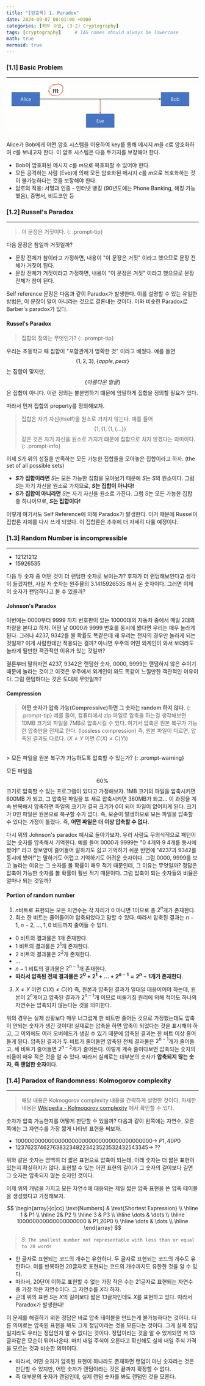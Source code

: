 ```yaml
---
title: "[암호학] 1. Paradox"
date: 2024-09-07 00:01:00 +0900
categories: [학부 수업, (3-2) Cryptography]
tags: [cryptography]     # TAG names should always be lowercase
math: true
mermaid: true
---
```


### [1.1] Basic Problem
---
![cry](assets/img/school_cry/cr1-1.png)

Alice가 Bob에게 어떤 암호 시스템을 이용하여 key를 통해 메시지 $m$을 $c$로 암호화하여 $c$를 보내고자 한다. 이 암호 시스템은 다음 두가지를 보장해야 한다.
- Bob이 암호화된 메시지 $c$를 $m$으로 복호화할 수 있어야 한다.
- 모든 공격하는 사람 (Eve)에 의해 모든 암호화된 메시지 $c$를 $m$으로 복호화하는 것이 불가능하다는 것을 보장해야 한다.
- 암호의 적용: 서명과 인증 - 인터넷 뱅킹 (90년도에는 Phone Banking, 해킹 가능했음), 증명서, 비트코인 등

### [1.2] Russel's Paradox
---
> 이 문장은 거짓이다.
{: .prompt-tip}

다음 문장은 참일까 거짓일까?
- 문장 전체가 참이라고 가정하면, 내용이 "이 문장은 거짓" 이라고 했으므로 문장 전체가 거짓이 된다.
- 문장 전체가 거짓이라고 가정하면, 내용이 "이 문장은 거짓" 이라고 했으므로 문장 전체가 참이 된다.

Self reference 문장은 다음과 같이 Paradox가 발생한다. 이를 설명할 수 있는 유일한 방법은, 이 문장이 말이 아니라는 것으로 결론내는 것이다. 이와 비슷한 Paradox로 Barber's paradox가 있다.

#### Russel's Paradox
> 집합의 정의는 무엇인가?
{: .prompt-tip}

우리는 초등학교 때 집합이 "포함관계가 명확한 것" 이라고 배웠다. 예를 들면 $$\{1, 2, 3\}, \{apple, pear\}$$ 는 집합이 맞지만, $$\{ 아름다운\ 얼굴 \}$$은 집합이 아니다. 이런 정의는 불분명하기 떄문에 엄밀하게 집합을 정의할 필요가 있다.

따라서 먼저 집합의 property를 정의해보자.

> 집합은 자기 자신(itself)을 원소로 가지지 않는다. 예를 들어 $$\{ 1, \{ 1, \{ 1, \{...\}\}$$ 같은 것은 자기 자신을 원소로 가지기 떄문에 집합으로 치지 않겠다는 의미이다.
{: .prompt-info}

이제 $S$가 위의 성질을 만족하는 모든 가능한 집합들을 모아놓은 집합이라고 하자. (the set of all possible sets)
- **$S$가 집합이라면** $S$는 모든 가능한 집합을 모아놨기 때문에 $S$는 $S$의 원소이다. 그럼 $S$는 자기 자신을 원소로 가지므로, **$S$는 집합이 아니다!**
- **$S$가 집합이 아니라면** $S$는 자기 자신을 원소로 가진다. 그럼 $S$는 모든 가능한 집합 중 하나이므로, **$S$는 집합이다!**

이렇게 여기서도 Self Reference에 의해 Paradox가 발생한다. 이거 때문에 Russel이 집합론 자체를 다시 쓰게 되었다. 이 집합론은 추후에 더 자세히 다룰 예정이다.

### [1.3] Random Number is incompressible
---
- $12121212$
- $15926535$

다음 두 숫자 중 어떤 것이 더 랜덤한 숫자로 보이는가? 후자가 더 랜덤해보인다고 생각이 들겠지만, 사실 저 숫자는 원주율의 $3.1415926535$ 에서 온 숫자이다. 그러면 이제 이 숫자가 랜덤하다고 볼 수 있을까?

#### Johnson's Paradox
이번에는 $0000$부터 $9999$ 까지 번호판이 있는 $10000$대의 자동차 중에서 매일 2대의 차량을 본다고 하자. 어떤 날 $0000$과 $9999$ 번호를 동시에 봤다면 우리는 매우 놀라게 된다. 그러나 $4237,\ 9342$를 볼 확률도 똑같은데 왜 우리는 전자의 경우만 놀라게 되는 것일까? 이게 사람한테만 적용되는 걸까? 아니면 우주의 어떤 외계인이 와서 보더라도 놀라게 될만한 객관적인 이유가 있는 것일까?

결론부터 말하자면 $4237,\ 9342$은 랜덤한 숫자, $0000,\ 9999$는 랜덤하지 않은 수이기 때문에 놀라는 것이고 이것은 우주에서 외계인이 와도 똑같이 느낄만한 객관적인 이유이다. 그럼 랜덤하다는 것은 도대체 무엇일까?

#### Compression
> **어떤 숫자가 압축 가능(Compressive)하면 그 숫자는 random 하지 않다.**
{: .prompt-tip}
예를 들어, 컴퓨터에서 zip 파일로 압축을 하는걸 생각해보면 $\text{10MB}$ 크기의 파일을 $\text{7MB}$로 압축시킬 수 있다. 여기서 압축은 원본 복구가 가능한 압축만을 전제로 한다. (lossless compression) 즉, 원본 파일이 다르면, 압축된 결과도 다르다. ($X \ne Y$ 이면 $C(X) \ne C(Y)$)

<br />
> 모든 파일을 원본 복구가 가능하도록 압축할 수 있는가?
{: .prompt-warning}

모든 파일을 $$\text{60%}$$ 크기로 압축할 수 있는 프로그램이 있다고 가정해보자. $\text{1MB}$ 크기의 파일을 압축시키면 $\text{600MB}$ 가 되고, 그 압축된 파일을 또 새로 압축시키면 $\text{360MB}$가 되고... 이 과정을 계속 반복해서 압축하면 파일의 크기가 결국 크기가 0이 되어 파일이 없어지게 된다. 크기가 0인 파일은 원본으로 복구할 수가 없다. 즉, 모순이 발생하므로 모든 파일을 압축할 수 있다는 가정이 틀렸다. 즉, **어떤 파일은 더 이상 압축할 수 없다.**

다시 위의 Johnson's paradox 예시로 돌아가보자. 우리 사람도 무의식적으로 패턴이 있는 숫자를 압축해서 기억한다. 예를 들어 $0000$과 $9999$는 "0 4개와 9 4개를 동시에 봤어!" 라고 정보양이 줄어들어 말하기도 쉽고 기억하기 쉬운 반면에 "4237과 9342를 동시에 봤어!"는 말하기도 어렵고 기억하기도 어려운 숫자이다. 그럼 $0000$, $9999$를 보고 놀라는 이유는 그 숫자를 볼 확률이 매우 적기 때문인데, 그 이유는 무엇일까? 정답은 압축이 가능한 숫자를 볼 확률이 훨씬 적기 때문이다. 그럼 압축이 되는 숫자들의 비율은 얼마나 되는 것일까?

#### Portion of random number
1. $n$비트로 표현되는 모든 자연수는 각 자리가 $0$ 아니면 $1$이므로 총 $2^n$개가 존재한다. 
2. 최소 한 비트는 줄어들어야 압축되었다고 말할 수 있다. 따라서 압축된 결과는 $n-1,\ n-2,\ \dots, 1, 0$ 비트까지 줄어들 수 있다.
  - $0$ 비트의 결과물은 $1$개 존재한다.
  - $1$ 비트의 결과물은 $2^1$개 존재한다.
  - $2$ 비트의 결과물은 $2^2$개 존재한다.
  - ... 
  - $n-1$ 비트의 결과물은 $2^{n-1}$개 존재한다.
- **따라서 압축된 전체 결과물은 $2^0 + 2^1 + \dots + 2^{n-1} = 2^n-1$개가 존재한다.** 
3. $X \ne Y$ 이면 $C(X) \ne C(Y)$ 즉, 원본과 압축된 결과가 일대일 대응이어야 하는데, 원본이 $2^n$개이고 압축된 결과가 $2^{n-1}$개 이므로 비둘기집 원리에 의해 적어도 하나의 자연수는 압축되지 않는다는 것을 의미한다.

위의 경우는 실제 상황보다 매우 너그럽게 한 비트만 줄어든 것으로 가정했는데도 압축이 안되는 숫자가 생긴 것이다! 실제로는 압축을 하면 압축이 되었다는 것을 표시해야 하고, 그 이외에도 여러 오버헤드가 생길 수 있기 때문에 압축된 결과는 한 비트 이상 줄어들게 된다. 압축된 결과가 두 비트가 줄어들면 압축된 전체 결과물은 $2^{n-1}$개가 줄어들고, 세 비트가 줄어들면 $2^{n-2}$개가 줄어든다. 이렇게 계속 줄이다보면 압축되는 숫자의 비율이 매우 적은 것을 알 수 있다. 따라서 실제로는 대부분의 숫자가 **압축되지 않는 숫자, 즉 랜덤한 숫자**이다.

### [1.4] Paradox of Randomness: Kolmogorov complexity
---
> 해당 내용은 Kolmogorov complexity 내용을 간략하게 설명한 것이다. 자세한 내용은 [Wikipedia - Kolmogorov complexity](https://ko.wikipedia.org/wiki/%EC%BD%9C%EB%AA%A8%EA%B3%A0%EB%A1%9C%ED%94%84_%EB%B3%B5%EC%9E%A1%EB%8F%84) 에서 확인할 수 있다.

숫자가 압축 가능한지를 어떻게 판단할 수 있을까? 다음과 같이 왼쪽에는 자연수, 오른쪽에는 그 자연수를 가장 짧게 나타낸 표현을 써보자.
- $10000000000000000000000000000000000000000 \rightarrow$ $P1,40P0$
- $12376237462763832348223423523532432543345 \rightarrow$ ??

위와 같은 숫자는 명백히 더 짧은 표현으로 압축이 되는데, 아래 숫자는 더 짧은 표현이 있는지 확실하지가 않다. 표현할 수 있는 어떤 표현의 길이가 그 숫자의 길이보다 길면 그 숫자는 압축되지 않는 숫자인 것이다.

이제 위의 개념을 가지고 모든 자연수에 대응되는 제일 짧은 압축 표현을 쓴 압축 테이블을 생성했다고 가정해보자.

$$ 
\begin{array}{c|cc}
\text{Numbers} & \text{Shortest Expression} \\
\hline
     1 & P1 \\
    \hline
     2& P2 \\
    \hline
    3 & P3 \\
    \hline
    \dots & \dots \\
    \hline
    100000000000000000000 & P1,20P0 \\
    \hline
    \dots & \dots \\
    \hline
\end{array}
$$

> $S:$ `The smallest number not representable with less than or equal to 20 words`

- 한 글자로 표현되는 코드의 개수는 유한하다. 두 글자로 표현되는 코드의 개수도 유한하다. 이를 반복하면 20글자로 표현되는 코드의 개수까지도 유한한 것을 알 수 있다. 
- 따라서, 20단어 이하로 표현할 수 없는 가장 작은 수는 21글자로 표현되는 자연수 중 가장 작은 자연수이다. 그 자연수를 $X$라 하자.
- 근데 위의 표현 $S$는 $X$의 길이보다 짧은 13글자인데도 $X$를 표현하고 있다. 따라서 Paradox가 발생한다!

이 문제를 해결하기 위한 정답은 바로 압축 테이블을 만드는게 불가능하다는 것이다. 다른 의미로는 압축된 표현을 봐도 그게 정답이라는 것을 모른다는 것이다. 그게 실제 정답일지라도 우리는 정답인지 알 수 없다는 것이다. 정답이라는 것을 알 수 있게되면 저 13글자같은 모순이 튀어나온다. 마치 내일 주식이 오른다고 확신해도 실제 내일 주식 가격을 모르는 것과 비슷한 의미이다. 

- 따라서, 어떤 숫자가 압축된 표현이 하나라도 존재하면 랜덤이 아닌 숫자라는 것은 판단할 수 있지만, 어떤 숫자가 랜덤이라는 것은 끝까지 확정할 수 없다.
- 즉 대부분의 숫자가 랜덤인데, 실제 랜덤 숫자를 봐도 랜덤인 것을 모른다.

